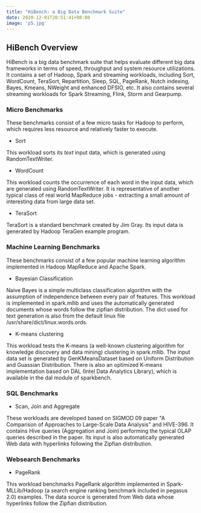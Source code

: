 ```yaml
---
title: "HiBench: a Big Data Benchmark Suite"
date: 2020-12-01T20:51:41+08:00
image: 'p5.jpg'
---
```


## HiBench Overview

HiBench is a big data benchmark suite that helps evaluate different big data frameworks in terms of speed, throughput and system resource utilizations. It contains a set of Hadoop, Spark and streaming workloads, including Sort, WordCount, TeraSort, Repartition, Sleep, SQL, PageRank, Nutch indexing, Bayes, Kmeans, NWeight and enhanced DFSIO, etc. It also contains several streaming workloads for Spark Streaming, Flink, Storm and Gearpump.



### Micro Benchmarks

These benchmarks consist of a few micro tasks for Hadoop to perform, which requires less resource and relatively faster to execute.

- Sort

This workload sorts its *text* input data, which is generated using RandomTextWriter.

- WordCount

This workload counts the occurrence of each word in the input data, which are generated using RandomTextWriter. It is representative of another typical class of real world MapReduce jobs - extracting a small amount of interesting data from large data set.

- TeraSort

TeraSort is a standard benchmark created by Jim Gray. Its input data is generated by Hadoop TeraGen example program.



### Machine Learning Benchmarks

These benchmarks consist of a few popular machine learning algorithm implemented in Hadoop MapReduce and Apache Spark.

- Bayesian Classification

Naive Bayes is a simple multiclass classification algorithm with the assumption of independence between every pair of features. This workload is implemented in spark.mllib and uses the automatically generated documents whose words follow the zipfian distribution. The dict used for text generation is also from the default linux file /usr/share/dict/linux.words.ords.

- K-means clustering

This workload tests the K-means (a well-known clustering algorithm for knowledge discovery and data mining) clustering in spark.mllib. The input data set is generated by GenKMeansDataset based on Uniform Distribution and Guassian Distribution. There is also an optimized K-means implementation based on DAL (Intel Data Analytics Library), which is available in the dal module of sparkbench.



### SQL Benchmarks

- Scan, Join and Aggregate

These workloads are developed based on SIGMOD 09 paper "A Comparison of Approaches to Large-Scale Data Analysis" and HIVE-396. It contains Hive queries (Aggregation and Join) performing the typical OLAP queries described in the paper. Its input is also automatically generated Web data with hyperlinks following the Zipfian distribution.



### Websearch Benchmarks

- PageRank

This workload benchmarks PageRank algorithm implemented in Spark-MLLib/Hadoop (a search engine ranking benchmark included in pegasus 2.0) examples. The data source is generated from Web data whose hyperlinks follow the Zipfian distribution.

